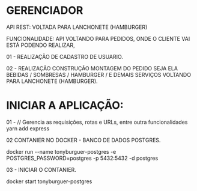 
# GERENCIADOR

API REST: VOLTADA PARA LANCHONETE (HAMBURGER)


FUNCIONALIDADE: API VOLTANDO PARA PEDIDOS, ONDE O CLIENTE VAI ESTÁ PODENDO REALIZAR,

01 - REALIZAÇÃO DE CADASTRO DE USUARIO.

02 - REALIZAÇÃO CONSTRUÇÃO MONTAGEM DO PEDIDO SEJA ELA BEBIDAS / SOMBRESAS / HAMBURGER / E DEMAIS SERVIÇOS VOLTANDO PARA LANCHONETE (HAMBURGER).



# INICIAR A APLICAÇÃO:

01 - // Gerencia as requisições, rotas e URLs, entre outra funcionalidades
yarn add express

02 CONTANIER NO DOCKER - BANCO DE DADOS POSTGRES.

docker run --name tonyburguer-postgres -e POSTGRES_PASSWORD=postgres -p 5432:5432 -d postgres

03 - INICIAR O CONTANIER.

docker start tonyburguer-postgres

